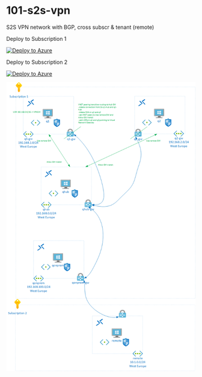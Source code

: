 # 101-s2s-vpn
S2S VPN network with BGP, cross subscr &amp; tenant (remote)

Deploy to Subscription 1

[![Deploy to Azure](https://aka.ms/deploytoazurebutton)](https://portal.azure.com/#create/Microsoft.Template/uri/https%3A%2F%2Fgithub.com%2Fmddazure%2F101-s2s-vpn%2Fraw%2Fmaster%2Ftemplate.json)

Deploy to Subscription 2

[![Deploy to Azure](https://aka.ms/deploytoazurebutton)](https://portal.azure.com/#create/Microsoft.Template/uri/https%3A%2F%2Fgithub.com%2Fmddazure%2F101-s2s-vpn%2Fraw%2Fmaster%2Fremote-template.json)


![diagram](images/s2svpn.png)